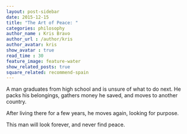 ```yaml
---
layout: post-sidebar
date: 2015-12-15
title: "The Art of Peace: "
categories: philosophy
author_name : Kris Bravo
author_url : /author/kris
author_avatar: kris
show_avatar : true
read_time : 30
feature_image: feature-water
show_related_posts: true
square_related: recommend-spain
---
```


A man graduates from high school and is unsure of what to do next. He packs his belongings, gathers money he saved, and moves to another country.

After living there for a few years, he moves again, looking for purpose.

This man will look forever, and never find peace.
